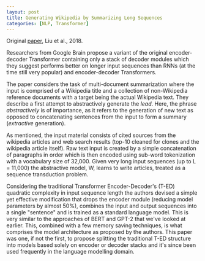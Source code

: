 ```yaml
---
layout: post
title: Generating Wikipedia by Summarizing Long Sequences
categories: [NLP, Transformer]
---
```

Original [paper](https://arxiv.org/pdf/1801.10198.pdf), Liu et al., 2018.

Researchers from Google Brain propose a variant of the original encoder-decoder Transformer containing only a stack of decoder modules which they suggest performs better on longer input sequences than RNNs (at the time still very popular) and encoder-decoder Transformers.

The paper considers the task of multi-document summarization where the input is comprised of a Wikipedia title and a collection of non-Wikipedia reference documents with a target being the actual Wikipedia text. They describe a first attempt to abstractively generate the *lead*. Here, the phrase *abstractively* is of importance, as it refers to the generation of new text as opposed to concatenating sentences from the input to form a summary (*extractive* generation).

As mentioned, the input material consists of cited sources from the wikipedia articles and web search results (top-10 cleaned for clones and the wikipedia article itself). Raw text input is created by a simple concatenation of paragraphs in order which is then encoded using sub-word tokenization with a vocabulary size of 32,000. Given very long input sequences (up to L = 11,000) the abstractive model, W, learns to write articles, treated as a sequence transduction problem.

Considering the traditional Transformer Encoder-Decoder's (T-ED) quadratic complexity in input sequence length the authors devised a simple yet effective modification that drops the encoder module (reducing model parameters by almost 50%), combines the input and output sequences into a single "sentence" and is trained as a standard language model. This is very similar to the approaches of BERT and GPT-2 that we've looked at earlier. This, combined with a few memory saving techniques, is what comprises the model architecture as proposed by the authors. This paper was one, if not the first, to propose splitting the traditional T-ED structure into models based solely on encoder or decoder stacks and it's since been used frequently in the language modelling domain.    


